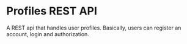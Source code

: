 # Profiles REST API

A REST api that handles user profiles. Basically, users can register an account, login and authorization.
